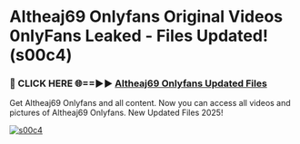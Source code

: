 # Altheaj69 Onlyfans Original Videos 0nlyFans Leaked - Files Updated! (s00c4)

<h3>🔴 CLICK HERE 🌐==►► <a href="https://tinyurl.com/ehrbuxhb" rel="nofollow">Altheaj69 Onlyfans Updated Files</a></h3>

Get Altheaj69 Onlyfans and all content. Now you can access all videos and pictures of Altheaj69 Onlyfans. New Updated Files 2025!

[![s00c4](https://i.imgur.com/lVYEuWS.gif)](https://tinyurl.com/ehrbuxhb)

